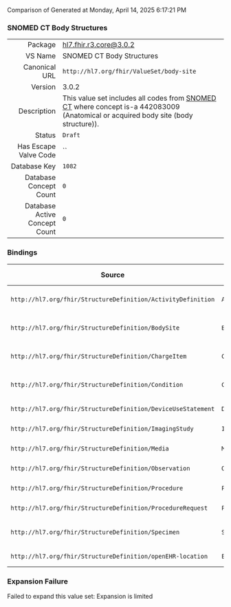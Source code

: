 Comparison of 
Generated at Monday, April 14, 2025 6:17:21 PM

### SNOMED CT Body Structures

|      |     |
| ---: | --- |
| Package | hl7.fhir.r3.core@3.0.2 |
| VS Name | SNOMED CT Body Structures |
| Canonical URL | `http://hl7.org/fhir/ValueSet/body-site` |
| Version | 3.0.2 |
| Description | This value set includes all codes from [SNOMED CT](http://snomed.info/sct) where concept is-a 442083009 (Anatomical or acquired body site (body structure)). |
| Status | `Draft` |
| Has Escape Valve Code | `` |
| Database Key | `1082` |
| Database Concept Count | `0` |
| Database Active Concept Count | `0` |
### Bindings

| Source | Element | Binding | Strength | Element Short |
| ------ | ------- | ------- | -------- | ------------- |
| `http://hl7.org/fhir/StructureDefinition/ActivityDefinition` | `ActivityDefinition.bodySite` | `http://hl7.org/fhir/ValueSet/body-site` | `Example` | What part of body to perform on |
| `http://hl7.org/fhir/StructureDefinition/BodySite` | `BodySite.code` | `http://hl7.org/fhir/ValueSet/body-site` | `Example` | Named anatomical location |
| `http://hl7.org/fhir/StructureDefinition/ChargeItem` | `ChargeItem.bodysite` | `http://hl7.org/fhir/ValueSet/body-site` | `Example` | Anatomical location, if relevant |
| `http://hl7.org/fhir/StructureDefinition/Condition` | `Condition.bodySite` | `http://hl7.org/fhir/ValueSet/body-site` | `Example` | Anatomical location, if relevant |
| `http://hl7.org/fhir/StructureDefinition/DeviceUseStatement` | `DeviceUseStatement.bodySite` | `http://hl7.org/fhir/ValueSet/body-site` | `Example` | Target body site |
| `http://hl7.org/fhir/StructureDefinition/ImagingStudy` | `ImagingStudy.series.bodySite` | `http://hl7.org/fhir/ValueSet/body-site` | `Example` | Body part examined |
| `http://hl7.org/fhir/StructureDefinition/Media` | `Media.bodySite` | `http://hl7.org/fhir/ValueSet/body-site` | `Example` | Body part in media |
| `http://hl7.org/fhir/StructureDefinition/Observation` | `Observation.bodySite` | `http://hl7.org/fhir/ValueSet/body-site` | `Example` | Observed body part |
| `http://hl7.org/fhir/StructureDefinition/Procedure` | `Procedure.bodySite` | `http://hl7.org/fhir/ValueSet/body-site` | `Example` | Target body sites |
| `http://hl7.org/fhir/StructureDefinition/ProcedureRequest` | `ProcedureRequest.bodySite` | `http://hl7.org/fhir/ValueSet/body-site` | `Example` | Location on Body |
| `http://hl7.org/fhir/StructureDefinition/Specimen` | `Specimen.collection.bodySite` | `http://hl7.org/fhir/ValueSet/body-site` | `Example` | Anatomical collection site |
| `http://hl7.org/fhir/StructureDefinition/openEHR-location` | `Extension.valueCodeableConcept` | `http://hl7.org/fhir/ValueSet/body-site` | `Extensible` | Value of extension |

### Expansion Failure

Failed to expand this value set: Expansion is limited
